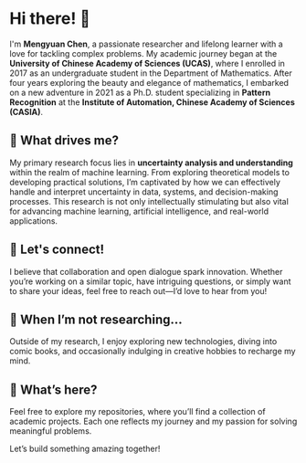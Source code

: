 # Hi there! 👋

I'm **Mengyuan Chen**, a passionate researcher and lifelong learner with a love for tackling complex problems. My academic journey began at the **University of Chinese Academy of Sciences (UCAS)**, where I enrolled in 2017 as an undergraduate student in the Department of Mathematics. After four years exploring the beauty and elegance of mathematics, I embarked on a new adventure in 2021 as a Ph.D. student specializing in **Pattern Recognition** at the **Institute of Automation, Chinese Academy of Sciences (CASIA)**.

## 🧠 What drives me?  
My primary research focus lies in **uncertainty analysis and understanding** within the realm of machine learning. From exploring theoretical models to developing practical solutions, I’m captivated by how we can effectively handle and interpret uncertainty in data, systems, and decision-making processes. This research is not only intellectually stimulating but also vital for advancing machine learning, artificial intelligence, and real-world applications.

## 💬 Let's connect!  
I believe that collaboration and open dialogue spark innovation. Whether you’re working on a similar topic, have intriguing questions, or simply want to share your ideas, feel free to reach out—I’d love to hear from you!

## 🌱 When I’m not researching…  
Outside of my research, I enjoy exploring new technologies, diving into comic books, and occasionally indulging in creative hobbies to recharge my mind.

## 📂 What’s here?
Feel free to explore my repositories, where you’ll find a collection of academic projects. Each one reflects my journey and my passion for solving meaningful problems.

Let’s build something amazing together!
